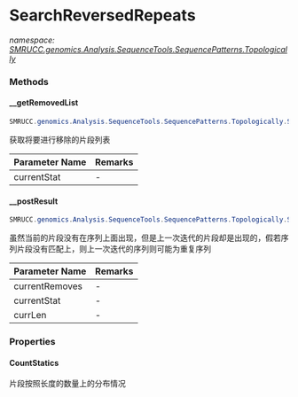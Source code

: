 ﻿# SearchReversedRepeats
_namespace: [SMRUCC.genomics.Analysis.SequenceTools.SequencePatterns.Topologically](./index.md)_





### Methods

#### __getRemovedList
```csharp
SMRUCC.genomics.Analysis.SequenceTools.SequencePatterns.Topologically.SearchReversedRepeats.__getRemovedList(Microsoft.VisualBasic.Language.List{System.String}@)
```
获取将要进行移除的片段列表

|Parameter Name|Remarks|
|--------------|-------|
|currentStat|-|


#### __postResult
```csharp
SMRUCC.genomics.Analysis.SequenceTools.SequencePatterns.Topologically.SearchReversedRepeats.__postResult(System.String[],Microsoft.VisualBasic.Language.List{System.String},System.Int32)
```
虽然当前的片段没有在序列上面出现，但是上一次迭代的片段却是出现的，假若序列片段没有匹配上，则上一次迭代的序列则可能为重复序列

|Parameter Name|Remarks|
|--------------|-------|
|currentRemoves|-|
|currentStat|-|
|currLen|-|



### Properties

#### CountStatics
片段按照长度的数量上的分布情况
